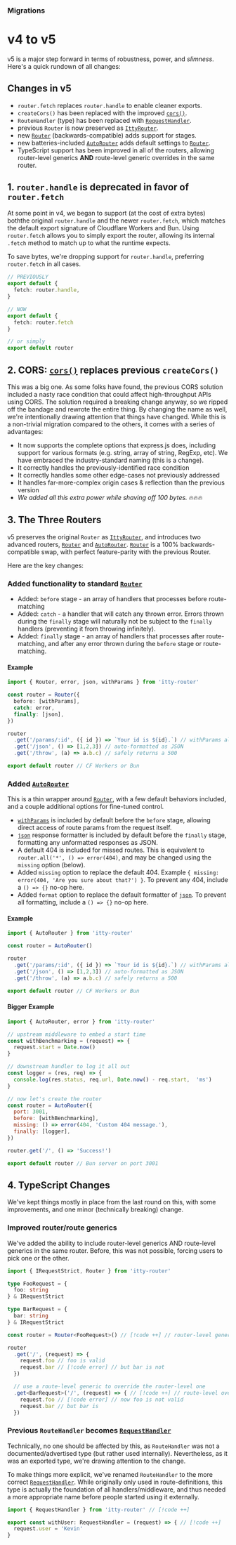### Migrations
# v4 to v5

v5 is a major step forward in terms of robustness, power, and *slimness*.  Here's a quick rundown of all changes:

## Changes in v5
- <Badge type="danger" text="breaking" /> `router.fetch` replaces `router.handle` to enable cleaner exports.
- <Badge type="danger" text="breaking" /> `createCors()` has been replaced with the improved [`cors()`](/itty-router/cors).
- <Badge type="danger" text="breaking" /> `RouteHandler` (type) has been replaced with [`RequestHandler`](/itty-router/typescript/api#requesthandler).
- <Badge type="warning" text="change" /> previous `Router` is now preserved as [`IttyRouter`](/itty-router/routers/ittyrouter).
- <Badge type="warning" text="added" /> new [`Router`](/itty-router/routers/router) (backwards-compatible) adds support for stages.
- <Badge type="warning" text="added" /> new batteries-included [`AutoRouter`](/itty-router/routers/autorouter) adds default settings to [`Router`](/itty-router/routers/router).
- <Badge type="warning" text="change" /> TypeScript support has been improved in all of the routers, allowing router-level generics **AND** route-level generic overrides in the same router.

## 1. `router.handle` is deprecated in favor of `router.fetch`
At some point in v4, we began to support (at the cost of extra bytes) boththe original `router.handle` and the newer `router.fetch`, which matches the default export signature of Cloudflare Workers and Bun.  Using `router.fetch` allows you to simply export the router, allowing its internal `.fetch` method to match up to what the runtime expects.

To save bytes, we're dropping support for `router.handle`, preferring `router.fetch` in all cases.

```ts
// PREVIOUSLY
export default {
  fetch: router.handle,
}

// NOW
export default {
  fetch: router.fetch
}

// or simply 
export default router
```

## 2. CORS: [`cors()`](/itty-router/cors) replaces previous `createCors()`
This was a big one.  As some folks have found, the previous CORS solution included a nasty race condition that could affect high-throughput APIs using CORS.  The solution required a breaking change anyway, so we ripped off the bandage and rewrote the entire thing.  By changing the name as well, we're intentionally drawing attention that things have changed.  While this is a non-trivial migration compared to the others, it comes with a series of advantages:

- It now supports the complete options that express.js does, including support for various formats (e.g. string, array of string, RegExp, etc).  We have embraced the industry-standard naming (this is a change).
- It correctly handles the previously-identified race condition
- It correctly handles some other edge-cases not previously addressed
- It handles far-more-complex origin cases & reflection than the previous version
- *We added all this extra power while shaving off 100 bytes.* :fire::fire::fire:

## 3. The Three Routers

v5 preserves the original `Router` as [`IttyRouter`](/itty-router/routers/ittyrouter), and introduces two advanced routers, [`Router`](/itty-router/routers/router) and [`AutoRouter`](/itty-router/routers/autorouter). [`Router`](/itty-router/routers/router) is a 100% backwards-compatible swap, with perfect feature-parity with the previous Router.

Here are the key changes:

### Added functionality to standard [`Router`](/itty-router/routers/router)
- Added: `before` stage - an array of handlers that processes before route-matching
- Added: `catch` - a handler that will catch any thrown error.  Errors thrown during the `finally` stage will naturally not be subject to the `finally` handlers (preventing it from throwing infinitely).
- Added: `finally` stage - an array of handlers that processes after route-matching, and after any error thrown during the `before` stage or route-matching.

#### Example
```ts
import { Router, error, json, withParams } from 'itty-router'

const router = Router({
  before: [withParams],
  catch: error,
  finally: [json],
})

router
  .get('/params/:id', ({ id }) => `Your id is ${id}.`) // withParams already included
  .get('/json', () => [1,2,3]) // auto-formatted as JSON
  .get('/throw', (a) => a.b.c) // safely returns a 500

export default router // CF Workers or Bun
```

### Added [`AutoRouter`](/itty-router/routers/autorouter)
This is a thin wrapper around [`Router`](/itty-router/routers/router), with a few default behaviors included, and a couple additional options for fine-tuned control.

- [`withParams`](/itty-router/api#withparams) is included by default before the `before` stage, allowing direct access of route params from the request itself.
- [`json`](/itty-router/api#json) response formatter is included by default before the `finally` stage, formatting any unformatted responses as JSON.
- A default 404 is included for missed routes.  This is equivalent to `router.all('*', () => error(404)`, and may be changed using the `missing` option (below).
- Added `missing` option to replace the default 404.  Example `{ missing: error(404, 'Are you sure about that?') }`. To prevent any 404, include a `() => {}` no-op here.
- Added `format` option to replace the default formatter of [`json`](/itty-router/api#json).  To prevent all formatting, include a `() => {}` no-op here.

#### Example
```ts
import { AutoRouter } from 'itty-router'

const router = AutoRouter()

router
  .get('/params/:id', ({ id }) => `Your id is ${id}.`) // withParams already included
  .get('/json', () => [1,2,3]) // auto-formatted as JSON
  .get('/throw', (a) => a.b.c) // safely returns a 500

export default router // CF Workers or Bun
```

#### Bigger Example
```js
import { AutoRouter, error } from 'itty-router'

// upstream middleware to embed a start time
const withBenchmarking = (request) => {
  request.start = Date.now()
}

// downstream handler to log it all out
const logger = (res, req) => {
  console.log(res.status, req.url, Date.now() - req.start,  'ms')
}

// now let's create the router
const router = AutoRouter({
  port: 3001,
  before: [withBenchmarking],
  missing: () => error(404, 'Custom 404 message.'),
  finally: [logger],
})

router.get('/', () => 'Success!')

export default router // Bun server on port 3001
```

## 4. TypeScript Changes
We've kept things mostly in place from the last round on this, with some improvements, and one minor (technically breaking) change.

### Improved router/route generics
We've added the ability to include router-level generics AND route-level generics in the same router.  Before, this was not possible, forcing users to pick one or the other.

```ts
import { IRequestStrict, Router } from 'itty-router'

type FooRequest = {
  foo: string
} & IRequestStrict

type BarRequest = {
  bar: string
} & IRequestStrict

const router = Router<FooRequest>() // [!code ++] // router-level generic

router
  .get('/', (request) => {
    request.foo // foo is valid
    request.bar // [!code error] // but bar is not
  })

  // use a route-level generic to override the router-level one
  .get<BarRequest>('/', (request) => { // [!code ++] // route-level override
    request.foo // [!code error] // now foo is not valid
    request.bar // but bar is
  })
```

### Previous `RouteHandler` becomes [`RequestHandler`](/itty-router/typescript/api#requesthandler) <badge type="danger" text="breaking" />
Technically, no one should be affected by this, as `RouteHandler` was not a documented/advertised type (but rather used internally).  Nevertheless, as it was an exported type, we're drawing attention to the change.

To make things more explicit, we've renamed `RouteHandler` to the more correct [`RequestHandler`](/itty-router/typescript/api#requesthandler).  While originally only used in route-definitions, this type is actually the foundation of all handlers/middleware, and thus needed a more appropriate name before people started using it externally.

```ts
import { RequestHandler } from 'itty-router' // [!code ++]

export const withUser: RequestHandler = (request) => { // [!code ++]
  request.user = 'Kevin'
}
```

